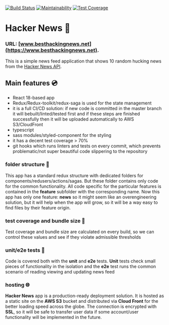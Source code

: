 [![Build Status](https://app.travis-ci.com/auxfix/hacker_news.svg?branch=master)](https://app.travis-ci.com/auxfix/hacker_news) [![Maintainability](https://api.codeclimate.com/v1/badges/f7e260f915e6f0476fbb/maintainability)](https://codeclimate.com/github/auxfix/hacker_news/maintainability) [![Test Coverage](https://api.codeclimate.com/v1/badges/f7e260f915e6f0476fbb/test_coverage)](https://codeclimate.com/github/auxfix/hacker_news/test_coverage)

# Hacker News :floppy_disk:

### URL: [www.besthackingnews.net](https://www.besthackingnews.net).

This is a simple news feed application that shows 10 random hucking news from the [Hacker News API](https://github.com/HackerNews/API).

## Main features :cd:

- React 18-based app
- Redux/Redux-toolkit/redux-saga is used for the state management
- it is a full CI/CD solution: if new code is committed in the master branch it will bebuilt/linted/tested first and if these steps are finished successfully then it will be uploaded automatically to AWS S3/CloudFront
- typescript
- sass modules/styled-component for the styling
- it has a decent test coverage > 70%
- git hooks which runs linters and tests on every commit, which prevents problematic/not super beautiful code slippering to the repository

### folder structure :file_folder:

This app has a standard redux structure with dedicated folders for components/redusers/actions/sagas. But these folder contains only code for the common functionality. All code specific for the particular features is contained in the **feature** subfolder with the corresponding name. Now this app has only one feature: **news** so it might seem like an overengineering solution, but it will help when the app will grow, so it will be a way easy to find files by their feature origin.

### test coverage and bundle size :microscope:

Test coverage and bundle size are calculated on every build, so we can control these values and see if they violate admissible thresholds

### unit/e2e tests :test_tube:

Code is covered both with the **unit** and **e2e** tests. **Unit** tests check small pieces of functionality in the isolation and the **e2e** test runs the common scenario of reading viewing and updating news feed

### hosting :globe_with_meridians:

**Hacker News** app is a production-ready deployment solution. It is hosted as a static site on the **AWS S3** bucket and distributed via **Cloud Front** for the better loading speed across the globe. The connection is encrypted with **SSL**, so it will be safe to transfer user data if some account/user functionality will be implemented in the future.
